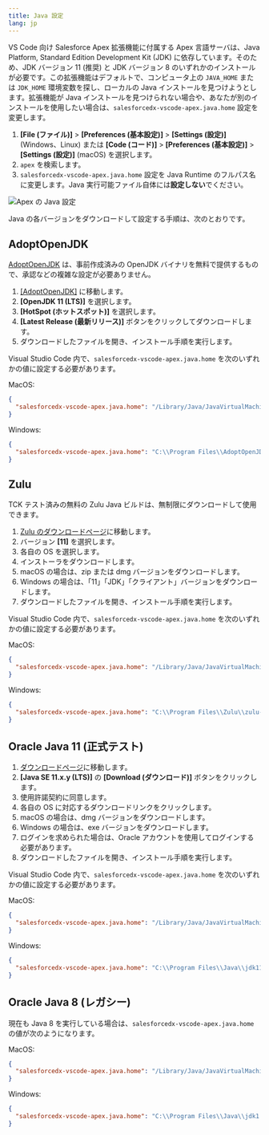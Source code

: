 ```yaml
---
title: Java 設定
lang: jp
---
```


VS Code 向け Salesforce Apex 拡張機能に付属する Apex 言語サーバは、Java Platform, Standard Edition Development Kit \(JDK\) に依存しています。そのため、JDK バージョン 11 \(推奨\) と JDK バージョン 8 のいずれかのインストールが必要です。この拡張機能はデフォルトで、コンピュータ上の `JAVA_HOME` または `JDK_HOME` 環境変数を探し、ローカルの Java インストールを見つけようとします。拡張機能が Java インストールを見つけられない場合や、あなたが別のインストールを使用したい場合は、`salesforcedx-vscode-apex.java.home` 設定を変更します。

1. **[File \(ファイル\)]** > **[Preferences \(基本設定\)]** > **[Settings \(設定\)]** \(Windows、Linux\) または **[Code \(コード\)]** > **[Preferences \(基本設定\)]** > **[Settings \(設定\)]** \(macOS\) を選択します。
1. `apex` を検索します。
1. `salesforcedx-vscode-apex.java.home` 設定を Java Runtime のフルパス名に変更します。Java 実行可能ファイル自体には**設定しない**でください。

![Apex の Java 設定](./images/apex-java-home-setting.png)

Java の各バージョンをダウンロードして設定する手順は、次のとおりです。

## AdoptOpenJDK

[AdoptOpenJDK](https://adoptopenjdk.net/) は、事前作成済みの OpenJDK バイナリを無料で提供するもので、承認などの複雑な設定が必要ありません。

1. [[AdoptOpenJDK]](https://adoptopenjdk.net/?variant=openjdk11&jvmVariant=hotspot) に移動します。
1. **[OpenJDK 11 \(LTS\)]** を選択します。
1. **[HotSpot \(ホットスポット\)]** を選択します。
1. **[Latest Release \(最新リリース\)]** ボタンをクリックしてダウンロードします。
1. ダウンロードしたファイルを開き、インストール手順を実行します。

Visual Studio Code 内で、`salesforcedx-vscode-apex.java.home` を次のいずれかの値に設定する必要があります。

MacOS:

```json
{
  "salesforcedx-vscode-apex.java.home": "/Library/Java/JavaVirtualMachines/adoptopenjdk-11.jdk/Contents/Home"
}
```

Windows:

```json
{
  "salesforcedx-vscode-apex.java.home": "C:\\Program Files\\AdoptOpenJDK\\jdk-11.0.3.7-hotspot"
}
```

## Zulu

TCK テスト済みの無料の Zulu Java ビルドは、無制限にダウンロードして使用できます。

1. [Zulu のダウンロードページ](https://www.azul.com/downloads/zulu/)に移動します。
1. バージョン **[11]** を選択します。
1. 各自の OS を選択します。
1. インストーラをダウンロードします。
1. macOS の場合は、zip または dmg バージョンをダウンロードします。
1. Windows の場合は、「11」「JDK」「クライアント」バージョンをダウンロードします。
1. ダウンロードしたファイルを開き、インストール手順を実行します。

Visual Studio Code 内で、`salesforcedx-vscode-apex.java.home` を次のいずれかの値に設定する必要があります。

MacOS:

```json
{
  "salesforcedx-vscode-apex.java.home": "/Library/Java/JavaVirtualMachines/zulu-11.jdk/Contents/Home"
}
```

Windows:

```json
{
  "salesforcedx-vscode-apex.java.home": "C:\\Program Files\\Zulu\\zulu-11"
}
```

## Oracle Java 11 \(正式テスト\)

1. [ダウンロードページ](https://www.oracle.com/technetwork/java/javase/downloads/jdk11-downloads-5066655.html)に移動します。
1. **[Java SE 11.x.y \(LTS\)]** の **[Download \(ダウンロード\)]** ボタンをクリックします。
1. 使用許諾契約に同意します。
1. 各自の OS に対応するダウンロードリンクをクリックします。
1. macOS の場合は、dmg バージョンをダウンロードします。
1. Windows の場合は、exe バージョンをダウンロードします。
1. ログインを求められた場合は、Oracle アカウントを使用してログインする必要があります。
1. ダウンロードしたファイルを開き、インストール手順を実行します。

Visual Studio Code 内で、`salesforcedx-vscode-apex.java.home` を次のいずれかの値に設定する必要があります。

MacOS:

```json
{
  "salesforcedx-vscode-apex.java.home": "/Library/Java/JavaVirtualMachines/jdk-11.0.3.jdk/Contents/Home"
}
```

Windows:

```json
{
  "salesforcedx-vscode-apex.java.home": "C:\\Program Files\\Java\\jdk11.0.3"
}
```

## Oracle Java 8 \(レガシー\)

現在も Java 8 を実行している場合は、`salesforcedx-vscode-apex.java.home` の値が次のようになります。

MacOS:

```json
{
  "salesforcedx-vscode-apex.java.home": "/Library/Java/JavaVirtualMachines/jdk1.8.0_131.jdk/Contents/Home"
}
```

Windows:

```json
{
  "salesforcedx-vscode-apex.java.home": "C:\\Program Files\\Java\\jdk1.8.0_131"
}
```

